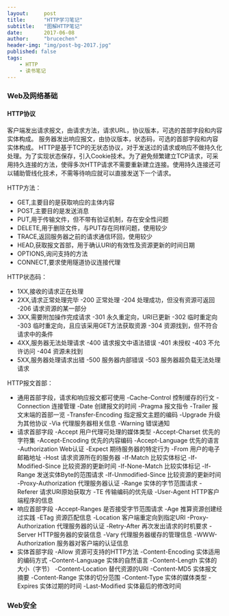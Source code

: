 ```yaml
---
layout:     post
title:      "HTTP学习笔记"
subtitle:   "图解HTTP笔记"
date:       2017-06-08
author:     "brucechen"
header-img: "img/post-bg-2017.jpg"
published: false
tags:
    - HTTP
    - 读书笔记
---
```


### Web及网络基础 

#### HTTP协议
客户端发出请求报文，由请求方法，请求URL，协议版本，可选的首部字段和内容实体构成。
服务器发出响应报文，由协议版本，状态码，可选的首部字段和内容实体构成。
HTTP是基于TCP的无状态协议，对于发送过的请求或响应不做持久化处理。为了实现状态保存，引入Cookie技术。为了避免频繁建立TCP请求，可采用持久连接的方法，使得多次HTTP请求不需要重新建立连接。使用持久连接还可以辅助管线化技术，不需等待响应就可以直接发送下一个请求。

HTTP方法：
* GET,主要目的是获取响应的主体内容
* POST,主要目的是发送消息
* PUT,用于传输文件，但不带有验证机制，存在安全性问题
* DELETE,用于删除文件，与PUT存在同样问题，使用较少
* TRACE,返回服务器之前的请求通信环回，使用较少
* HEAD,获取报文首部，用于确认URI的有效性及资源更新的时间日期
* OPTIONS,询问支持的方法
* CONNECT,要求使用隧道协议连接代理

HTTP状态码：
* 1XX,接收的请求正在处理
* 2XX,请求正常处理完毕
	-200 正常处理
	-204 处理成功，但没有资源可返回
	-206 请求资源的某一部分
* 3XX,需要附加操作完成请求
	-301 永久重定向，URI已更新
	-302 临时重定向
	-303 临时重定向，且应该采用GET方法获取资源
	-304 资源找到，但不符合请求中的条件
* 4XX,服务器无法处理请求
	-400 请求报文中语法错误
	-401 未授权
	-403 不允许访问
	-404 资源未找到
* 5XX,服务器处理请求出错
	-500 服务器内部错误
	-503 服务器超负载无法处理请求

HTTP报文首部：
* 通用首部字段，请求和响应报文都可使用
	-Cache-Control 控制缓存的行文
	-Connection 连接管理
	-Date 创建报文的时间
	-Pragma 报文指令
	-Trailer 报文末端的首部一览
	-Transfer-Encoding 指定报文主题的编码
	-Upgrade 升级为其他协议
	-Via 代理服务器相关信息
	-Warning 错误通知
* 请求首部字段
	-Accept 用户代理可处理的媒体类型
	-Accept-Charset 优先的字符集
	-Accept-Encoding 优先的内容编码
	-Accept-Language 优先的语言
	-Authorization Web认证
	-Expect 期待服务器的特定行为
	-From 用户的电子邮箱地址
	-Host 请求资源所在的服务器
	-If-Match 比较实体标记
	-If-Modified-Since 比较资源的更新时间
	-If-None-Match 比较实体标记
	-If-Range 发送实体Byte的范围请求
	-If-Unmodified-Since 比较资源的更新时间
	-Proxy-Authorization 代理服务器认证
	-Range 实体的字节范围请求
	-Referer 请求URI原始获取方
	-TE 传输编码的优先级
	-User-Agent HTTP客户端程序的信息
* 响应首部字段
	-Accept-Ranges 是否接受字节范围请求
	-Age 推算资源创建经过实践
	-ETag 资源匹配信息
	-Location 客户端重定向到指定URI
	-Proxy-Authorization 代理服务器的认证
	-Retry-After 再次发出请求的时机要求
	-Server HTTP服务器的安装信息
	-Vary 代理服务器缓存的管理信息
	-WWW-Authorization 服务器对客户端的认证信息
* 实体首部字段
	-Allow 资源可支持的HTTP方法
	-Content-Encoding 实体适用的编码方式
	-Content-Language 实体的自然语言
	-Content-Length 实体的大小（字节）
	-Content-Location 替代资源的URI
	-Content-MD5 实体报文摘要
	-Content-Range 实体的切分范围
	-Content-Type 实体的媒体类型
	-Expires 实体过期的时间
	-Last-Modified 实体最后的修改时间
	

### Web安全

